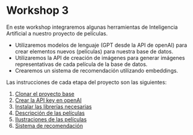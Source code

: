 # Workshop 3

En este workshop integraremos algunas herramientas de Inteligencia Artificial a nuestro proyecto de películas. 

- Utilizaremos modelos de lenguaje (GPT desde la API de openAI) para crear elementos nuevos (películas) para nuestra base de datos.
- Utilizaremos la API de creación de imágenes para generar imágenes representativas de cada película de la base de datos.
- Crearemos un sistema de recomendación utilizando embeddings.

Las instrucciones de cada etapa del proyecto son las siguientes:

1. [Clonar el proyecto base](1_Fork_and_clone.md) 
2. [Crear la API key en openAI](2_openAIapikey.md)
3. [Instalar las librerías necesarias](3_Instalaciones.md)
4. [Descripción de las películas](4_movie_descriptions.md)
5. [Ilustraciones de las películas](5_movie_pictures.md)
6. [Sistema de recomendación](6_recommendation_system.md)




